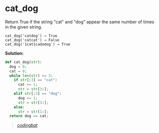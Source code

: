 # cat_dog

Return True if the string "cat" and "dog" appear the same number of times in the given string.

```
cat_dog('catdog') → True
cat_dog('catcat') → False
cat_dog('1cat1cadodog') → True
```

**Solution:**

```python
def cat_dog(str):
  dog = 0;
  cat = 0;
  while len(str) >= 3:
    if str[:3] == "cat":
      cat += 1;
      str = str[3:];
    elif str[:3] == "dog":
      dog += 1;
      str = str[3:];
    else:
      str = str[1:];
  return dog == cat;
```

> _[codingbat](https://codingbat.com/prob/p164876)_